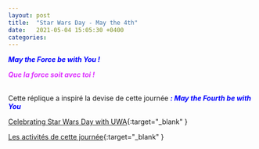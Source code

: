 ```yaml
---
layout: post
title:  "Star Wars Day - May the 4th"
date:   2021-05-04 15:05:30 +0400
categories: 
---
```

<span style="color: blue">***May the Force be with You !***</span>

<span style="color: #dd33ff">***Que la force soit avec toi !***</span>
<br>
<br>



Cette réplique a inspiré la devise de cette journée <span style="color: blue">***: May the Fourth be with You***</span>

[Celebrating Star Wars Day with UWA](https://www.youtube.com/watch?v=7dI2ST-C3lI&list=RDCMUCp8k4RG604aRzNh1H0U6UlA&index=2){:target="_blank" }


[Les activités de cette journée](https://www.starwars.com/star-wars-day){:target="_blank" }



